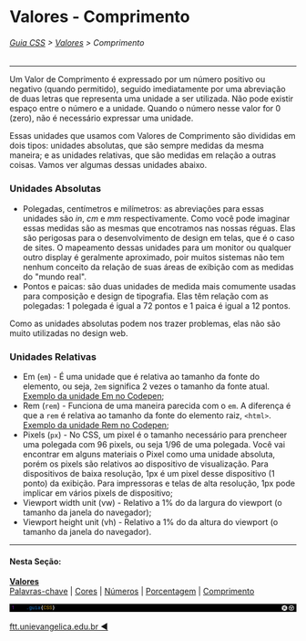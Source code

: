 # Valores - Comprimento
###### [Guia CSS](../README.md) > [Valores](./valores.md) > Comprimento
---

Um Valor de Comprimento é expressado por um número positivo ou negativo (quando permitido), seguido imediatamente por uma abreviação de duas letras que representa uma unidade a ser utilizada. Não pode existir espaço entre o número e a unidade. Quando o número nesse valor for 0 (zero), não é necessário expressar uma unidade.

Essas unidades que usamos com Valores de Comprimento são divididas em dois tipos: unidades absolutas, que são sempre medidas da mesma maneira; e as unidades relativas, que são medidas em relação a outras coisas. Vamos ver algumas dessas unidades abaixo.

### Unidades Absolutas

- Polegadas, centímetros e milímetros: as abreviações para essas unidades são *in*, *cm* e *mm* respectivamente. Como você pode imaginar essas medidas são as mesmas que encotramos nas nossas réguas. Elas são perigosas para o desenvolvimento de design em telas, que é o caso de sites. O mapeamento dessas unidades para um monitor ou qualquer outro display é geralmente aproximado, poir muitos sistemas não tem nenhum conceito da relação de suas áreas de exibição com as medidas do "mundo real". 
- Pontos e paicas: são duas unidades de medida mais comumente usadas para composição e design de tipografia. Elas têm relação com as polegadas: 1 polegada é igual a 72 pontos e 1 paica é igual a 12 pontos. 

Como as unidades absolutas podem nos trazer problemas, elas não são muito utilizadas no design web.

### Unidades Relativas

- Em (`em`) - É uma unidade que é relativa ao tamanho da fonte do elemento, ou seja, `2em` significa 2 vezes o tamanho da fonte atual. [Exemplo da unidade Em no Codepen](https://codepen.io/theleoad/pen/jJvWbw/right?editors=1100);
- Rem (`rem`) - Funciona de uma maneira parecida com o `em`. A diferença é que a `rem` é relativa ao tamanho da fonte do elemento raiz, `<html>`. [Exemplo da unidade Rem no Codepen](https://codepen.io/theleoad/pen/WmgrVJ/right?editors=1100);
- Pixels (`px`) - No CSS, um pixel é o tamanho necessário para prencheer uma polegada com 96 pixels, ou seja 1/96 de uma polegada. Você vai encontrar em alguns materiais o Pixel como uma unidade absoluta, porém os pixels são relativos ao dispositivo de visualização. Para dispositivos de baixa resolução, 1px é um pixel desse dispositivo (1 ponto) da exibição. Para impressoras e telas de alta resolução, 1px pode implicar em vários pixels de dispositivo;
- Viewport width unit (vw) - Relativo a 1% do da largura do viewport (o tamanho da janela do navegador);
- Viewport height unit (vh) - Relativo a 1% do da altura do viewport (o tamanho da janela do navegador).


---
#### Nesta Seção:
[**Valores**](./valores.md)  
[Palavras-chave](./palavras-chave.md) | [Cores](./cores.md) | [Números](./numeros.md) | [Porcentagem](./porcentagem.md) | [Comprimento](./comprimento.md) 

<img src="../assets/guia-css-linha-horizontal.jpg">

[ftt.unievangelica.edu.br :arrow_backward:](http://ftt.unievangelica.edu.br) 